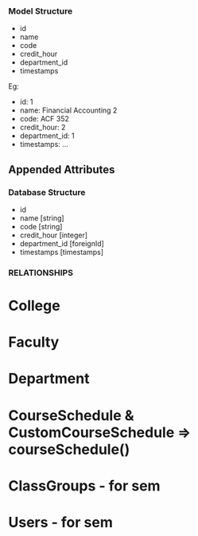 ### Model Structure

- id
- name
- code
- credit_hour
- department_id 
- timestamps

Eg:
- id: 1
- name: Financial Accounting 2
- code: ACF 352
- credit_hour: 2
- department_id: 1 
- timestamps: ...


## Appended Attributes
<!-- - name: Eg 2024-2025,Semester 1 -->

### Database Structure
- id
- name [string]
- code [string]
- credit_hour [integer]
- department_id [foreignId]
- timestamps [timestamps]

### RELATIONSHIPS
# College

# Faculty

# Department

# CourseSchedule & CustomCourseSchedule => courseSchedule()

# ClassGroups - for sem

# Users -  for sem

